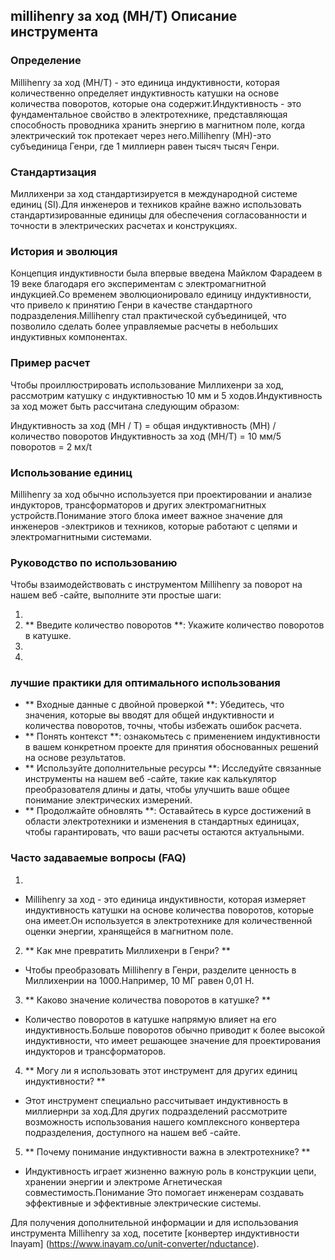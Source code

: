 ## millihenry за ход (MH/T) Описание инструмента

### Определение
Millihenry за ход (MH/T) - это единица индуктивности, которая количественно определяет индуктивность катушки на основе количества поворотов, которые она содержит.Индуктивность - это фундаментальное свойство в электротехнике, представляющая способность проводника хранить энергию в магнитном поле, когда электрический ток протекает через него.Millihenry (MH)-это субъединица Генри, где 1 миллиерн равен тысяч тысяч Генри.

### Стандартизация
Миллихенри за ход стандартизируется в международной системе единиц (SI).Для инженеров и техников крайне важно использовать стандартизированные единицы для обеспечения согласованности и точности в электрических расчетах и ​​конструкциях.

### История и эволюция
Концепция индуктивности была впервые введена Майклом Фарадеем в 19 веке благодаря его экспериментам с электромагнитной индукцией.Со временем эволюционировало единицу индуктивности, что привело к принятию Генри в качестве стандартного подразделения.Millihenry стал практической субъединицей, что позволило сделать более управляемые расчеты в небольших индуктивных компонентах.

### Пример расчет
Чтобы проиллюстрировать использование Миллихенри за ход, рассмотрим катушку с индуктивностью 10 мм и 5 ходов.Индуктивность за ход может быть рассчитана следующим образом:

Индуктивность за ход (MH / T) = общая индуктивность (MH) / количество поворотов
Индуктивность за ход (MH/T) = 10 мм/5 поворотов = 2 мх/t

### Использование единиц
Millihenry за ход обычно используется при проектировании и анализе индукторов, трансформаторов и других электромагнитных устройств.Понимание этого блока имеет важное значение для инженеров -электриков и техников, которые работают с цепями и электромагнитными системами.

### Руководство по использованию
Чтобы взаимодействовать с инструментом Millihenry за поворот на нашем веб -сайте, выполните эти простые шаги:

1.
2. ** Введите количество поворотов **: Укажите количество поворотов в катушке.
3.
4.

### лучшие практики для оптимального использования
- ** Входные данные с двойной проверкой **: Убедитесь, что значения, которые вы вводят для общей индуктивности и количества поворотов, точны, чтобы избежать ошибок расчета.
- ** Понять контекст **: ознакомьтесь с применением индуктивности в вашем конкретном проекте для принятия обоснованных решений на основе результатов.
- ** Используйте дополнительные ресурсы **: Исследуйте связанные инструменты на нашем веб -сайте, такие как калькулятор преобразователя длины и даты, чтобы улучшить ваше общее понимание электрических измерений.
- ** Продолжайте обновлять **: Оставайтесь в курсе достижений в области электротехники и изменения в стандартных единицах, чтобы гарантировать, что ваши расчеты остаются актуальными.

### Часто задаваемые вопросы (FAQ)

1.
- Millihenry за ход - это единица индуктивности, которая измеряет индуктивность катушки на основе количества поворотов, которые она имеет.Он используется в электротехнике для количественной оценки энергии, хранящейся в магнитном поле.

2. ** Как мне превратить Миллихенри в Генри? **
- Чтобы преобразовать Millihenry в Генри, разделите ценность в Миллихенрии на 1000.Например, 10 МГ равен 0,01 H.

3. ** Каково значение количества поворотов в катушке? **
- Количество поворотов в катушке напрямую влияет на его индуктивность.Больше поворотов обычно приводит к более высокой индуктивности, что имеет решающее значение для проектирования индукторов и трансформаторов.

4. ** Могу ли я использовать этот инструмент для других единиц индуктивности? **
- Этот инструмент специально рассчитывает индуктивность в миллиернри за ход.Для других подразделений рассмотрите возможность использования нашего комплексного конвертера подразделения, доступного на нашем веб -сайте.

5. ** Почему понимание индуктивности важна в электротехнике? **
- Индуктивность играет жизненно важную роль в конструкции цепи, хранении энергии и электроме Агнетическая совместимость.Понимание Это помогает инженерам создавать эффективные и эффективные электрические системы.

Для получения дополнительной информации и для использования инструмента Millihenry за ход, посетите [конвертер индуктивности Inayam] (https://www.inayam.co/unit-converter/nductance).